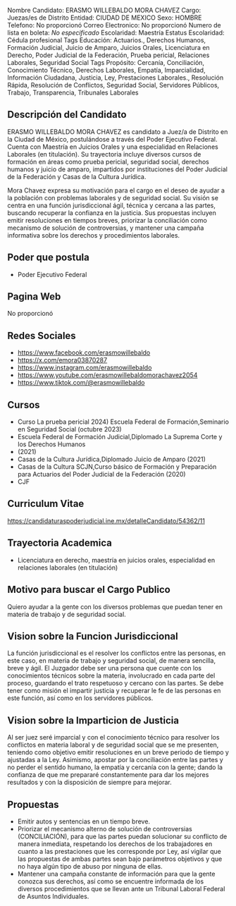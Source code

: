 Nombre Candidato: ERASMO WILLEBALDO MORA CHAVEZ
Cargo: Juezas/es de Distrito
Entidad: CIUDAD DE MEXICO
Sexo: HOMBRE
Telefono: No proporcionó
Correo Electronico: No proporcionó
Numero de lista en boleta: *No especificado*
Escolaridad: Maestría
Estatus Escolaridad: Cédula profesional
Tags Educación: Actuarios., Derechos Humanos, Formación Judicial, Juicio de Amparo, Juicios Orales, Licenciatura en Derecho, Poder Judicial de la Federación, Prueba pericial, Relaciones Laborales, Seguridad Social
Tags Propósito: Cercanía, Conciliación, Conocimiento Técnico, Derechos Laborales, Empatía, Imparcialidad, Información Ciudadana, Justicia, Ley, Prestaciones Laborales., Resolución Rápida, Resolución de Conflictos, Seguridad Social, Servidores Públicos, Trabajo, Transparencia, Tribunales Laborales


## Descripción del Candidato 

ERASMO WILLEBALDO MORA CHAVEZ es candidato a Juez/a de Distrito en la Ciudad de México, postulándose a través del Poder Ejecutivo Federal. Cuenta con Maestría en Juicios Orales y una especialidad en Relaciones Laborales (en titulación). Su trayectoria incluye diversos cursos de formación en áreas como prueba pericial, seguridad social, derechos humanos y juicio de amparo, impartidos por instituciones del Poder Judicial de la Federación y Casas de la Cultura Jurídica.

Mora Chavez expresa su motivación para el cargo en el deseo de ayudar a la población con problemas laborales y de seguridad social. Su visión se centra en una función jurisdiccional ágil, técnica y cercana a las partes, buscando recuperar la confianza en la justicia. Sus propuestas incluyen emitir resoluciones en tiempos breves, priorizar la conciliación como mecanismo de solución de controversias, y mantener una campaña informativa sobre los derechos y procedimientos laborales.


## Poder que postula

- Poder Ejecutivo Federal


## Pagina Web

No proporcionó


## Redes Sociales

- https://www.facebook.com/erasmowillebaldo
- https://x.com/emora03870287
- https://www.instagram.com/erasmowillebaldo
- https://www.youtube.com/erasmowillebaldomorachavez2054
- https://www.tiktok.com/@erasmowillebaldo


## Cursos

- Curso La prueba pericial  2024) Escuela Federal de Formación,Seminario en Seguridad Social (octubre 2023)
- Escuela Federal de Formación Judicial,Diplomado La Suprema Corte y los Derechos Humanos
- (2021)
- Casas de la Cultura Jurídica,Diplomado Juicio de Amparo (2021)
- Casas de la Cultura  SCJN,Curso básico de Formación y Preparación para Actuarios del Poder Judicial de la Federación (2020)
- CJF


## Curriculum Vitae

https://candidaturaspoderjudicial.ine.mx/detalleCandidato/54362/11


## Trayectoria Academica

- Licenciatura en derecho, maestría en juicios orales, especialidad en relaciones laborales (en titulación)


## Motivo para buscar el Cargo Publico

Quiero ayudar a la gente con los diversos problemas que puedan tener en materia de trabajo y de seguridad social.


## Vision sobre la Funcion Jurisdiccional

La función jurisdiccional es el resolver los conflictos entre las personas, en este caso, en materia de trabajo y seguridad social, de manera sencilla, breve y ágil. El Juzgador debe ser una persona que cuente con los conocimientos técnicos sobre la materia, involucrado en cada parte del proceso, guardando el trato respetuoso y cercano con las partes. Se debe tener como misión el impartir justicia y recuperar le fe de las personas en este función, así como en los servidores públicos.


## Vision sobre la Imparticion de Justicia

Al ser juez seré imparcial y con el conocimiento técnico para resolver los conflictos en materia laboral y de seguridad social que se me presenten, teniendo como objetivo emitir resoluciones en un breve periodo de tiempo y ajustadas a la Ley. Asimismo, apostar por la conciliación entre las partes y no perder el sentido humano, la empatía y cercanía con la gente; dando la confianza de que me prepararé constantemente para dar los mejores resultados y con la disposición de siempre para mejorar.


## Propuestas

- Emitir autos y sentencias en un tiempo breve.
- Priorizar el mecanismo alterno de solución de controversias (CONCILIACIÓN), para que las partes puedan solucionar su conflicto de manera inmediata, respetando los derechos de los trabajadores en cuanto a las prestaciones que les corresponde por Ley, así vigilar que las propuestas de ambas partes sean bajo parámetros objetivos y que no haya algún tipo de abuso por ninguna de ellas.
- Mantener una campaña constante de información para que la gente conozca sus derechos, así como se encuentre informada de los diversos procedimientos que se llevan ante un Tribunal Laboral Federal de Asuntos Individuales.

